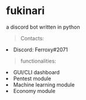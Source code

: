 # fukinari
a discord bot written in python

>Contacts:
<li>Discord: Ferroxy#2071</li>
  

>functionalities:
<li>GUI/CLI dashboard</li>
<li>Pentest module</li>
<li>Machine learning module</li>
<li>Economy module</li>
